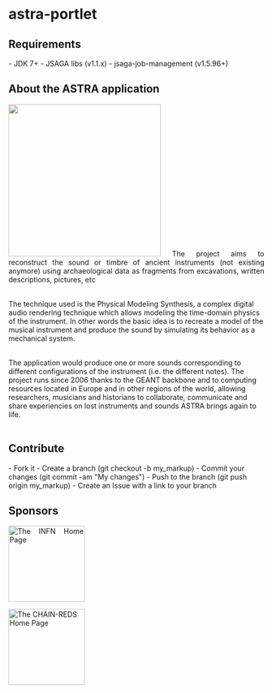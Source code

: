 # astra-portlet

<h2>Requirements</h2>
- JDK 7+
- JSAGA libs (v1.1.x)
- jsaga-job-management (v1.5.96+)

<h2>About the ASTRA application</h2>
<p align="justify">
<img width="300" src="http://science-gateway.chain-project.eu/astra-portlet/images/ASTRA_logo_new.png" border="0">
The project aims to reconstruct the sound or timbre of ancient instruments (not existing anymore) using archaeological data as fragments from excavations, written descriptions, pictures, etc</br></br>

The technique used is the Physical Modeling Synthesis, a complex digital audio rendering technique which allows modeling the time-domain physics of the instrument. In other words the basic idea is to recreate a model of the musical instrument and produce the sound by simulating its behavior as a mechanical system.</br></br>

The application would produce one or more sounds corresponding to different configurations of the instrument (i.e. the different notes). The project runs since 2006 thanks to the GEANT backbone and to computing resources located in Europe and in other regions of the world, allowing researchers, musicians and historians to collaborate, communicate and share experiencies on lost instruments and sounds ASTRA brings again to life.</br></br>
</p>

<h2>Contribute</h2>
- Fork it
- Create a branch (git checkout -b my_markup)
- Commit your changes (git commit -am "My changes")
- Push to the branch (git push origin my_markup)
- Create an Issue with a link to your branch

<h2>Sponsors</h2>
<p align="justify">
<a href="http://www.infn.it/"><img width="150" src="http://www.infn.it/logo/weblogo1.gif" border="0" title="The INFN Home Page"></a>

<a href="http://www.chain-project.eu/"><img width="150" src="https://www.chain-project.eu/image/image_gallery?uuid=4b273102-2ed0-49ca-929f-c23379318171&groupId=3456180&t=1424446552904" border="0" title="The CHAIN-REDS Home Page"></a>
</p> 


